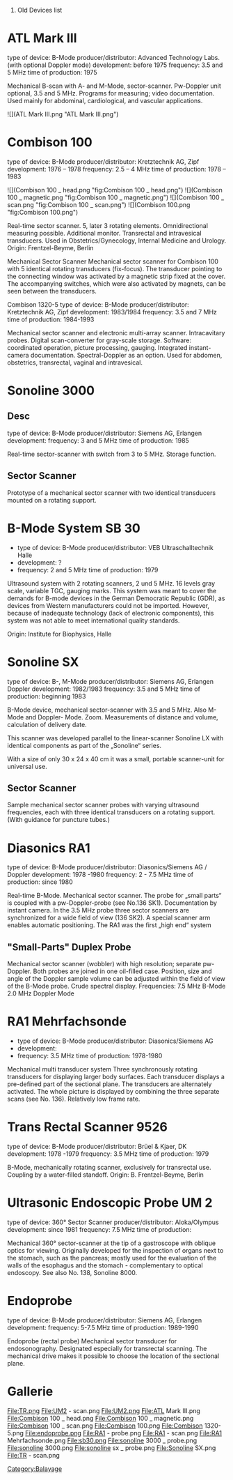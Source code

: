 1.  Old Devices list

ATL Mark III
============

type of device: B-Mode producer/distributor: Advanced Technology Labs.
(with optional Doppler mode) development: before 1975 frequency: 3.5 and
5 MHz time of production: 1975

Mechanical B-scan with A- and M-Mode, sector-scanner. Pw-Doppler unit
optional, 3.5 and 5 MHz. Programs for measuring; video documentation.
Used mainly for abdominal, cardiological, and vascular applications.

![](ATL Mark III.png "ATL Mark III.png")

Combison 100
============

type of device: B-Mode producer/distributor: Kretztechnik AG, Zipf
development: 1976 – 1978 frequency: 2.5 – 4 MHz time of production: 1978
– 1983

![](Combison 100 _ head.png "fig:Combison 100 _ head.png")
![](Combison 100 _ magnetic.png "fig:Combison 100 _ magnetic.png")
![](Combison 100 _ scan.png "fig:Combison 100 _ scan.png")
![](Combison 100.png "fig:Combison 100.png")

Real-time sector scanner. 5, later 3 rotating elements. Omnidirectional
measuring possible. Additional monitor. Transrectal and intravesical
transducers. Used in Obstetrics/Gynecology, Internal Medicine and
Urology. Origin: Frentzel-Beyme, Berlin

Mechanical Sector Scanner Mechanical sector scanner for Combison 100
with 5 identical rotating transducers (fix-focus). The transducer
pointing to the connecting window was activated by a magnetic strip
fixed at the cover. The accompanying switches, which were also activated
by magnets, can be seen between the transducers.

Combison 1320-5 type of device: B-Mode producer/distributor:
Kretztechnik AG, Zipf development: 1983/1984 frequency: 3.5 and 7 MHz
time of production: 1984-1993

Mechanical sector scanner and electronic multi-array scanner.
Intracavitary probes. Digital scan-converter for gray-scale storage.
Software: coordinated operation, picture processing, gauging. Integrated
instant-camera documentation. Spectral-Doppler as an option. Used for
abdomen, obstetrics, transrectal, vaginal and intravesical.

Sonoline 3000
=============

Desc
----

type of device: B-Mode producer/distributor: Siemens AG, Erlangen
development: frequency: 3 and 5 MHz time of production: 1985

Real-time sector-scanner with switch from 3 to 5 MHz. Storage function.

Sector Scanner
--------------

Prototype of a mechanical sector scanner with two identical transducers
mounted on a rotating support.

B-Mode System SB 30
===================

-   type of device: B-Mode producer/distributor: VEB Ultraschalltechnik
    Halle
-   development: ?
-   frequency: 2 and 5 MHz time of production: 1979

Ultrasound system with 2 rotating scanners, 2 und 5 MHz. 16 levels gray
scale, variable TGC, gauging marks. This system was meant to cover the
demands for B-mode devices in the German Democratic Republic (GDR), as
devices from Western manufacturers could not be imported. However,
because of inadequate technology (lack of electronic components), this
system was not able to meet international quality standards.

Origin: Institute for Biophysics, Halle

Sonoline SX
===========

type of device: B-, M-Mode producer/distributor: Siemens AG, Erlangen
Doppler development: 1982/1983 frequency: 3.5 and 5 MHz time of
production: beginning 1983

B-Mode device, mechanical sector-scanner with 3.5 and 5 MHz. Also M-Mode
and Doppler- Mode. Zoom. Measurements of distance and volume,
calculation of delivery date.

This scanner was developed parallel to the linear-scanner Sonoline LX
with identical components as part of the „Sonoline“ series.

With a size of only 30 x 24 x 40 cm it was a small, portable
scanner-unit for universal use.

Sector Scanner
--------------

Sample mechanical sector scanner probes with varying ultrasound
frequencies, each with three identical transducers on a rotating
support. (With guidance for puncture tubes.)

Diasonics RA1
=============

type of device: B-Mode producer/distributor: Diasonics/Siemens AG /
Doppler development: 1978 -1980 frequency: 2 - 7.5 MHz time of
production: since 1980

Real-time B-Mode. Mechanical sector scanner. The probe for „small parts“
is coupled with a pw-Doppler-probe (see No.136 SK1). Documentation by
instant camera. In the 3.5 MHz probe three sector scanners are
synchronized for a wide field of view (136 SK2). A special scanner arm
enables automatic positioning. The RA1 was the first „high end“ system

"Small-Parts" Duplex Probe
--------------------------

Mechanical sector scanner (wobbler) with high resolution; separate
pw-Doppler. Both probes are joined in one oil-filled case. Position,
size and angle of the Doppler sample volume can be adjusted within the
field of view of the B-Mode probe. Crude spectral display. Frequencies:
7.5 MHz B-Mode 2.0 MHz Doppler Mode

RA1 Mehrfachsonde
=================

-   type of device: B-Mode producer/distributor: Diasonics/Siemens AG
-   development:
-   frequency: 3.5 MHz time of production: 1978-1980

Mechanical multi transducer system Three synchronously rotating
transducers for displaying larger body surfaces. Each transducer
displays a pre-defined part of the sectional plane. The transducers are
alternately activated. The whole picture is displayed by combining the
three separate scans (see No. 136). Relatively low frame rate.

Trans Rectal Scanner 9526
=========================

type of device: B-Mode producer/distributor: Brüel & Kjaer, DK
development: 1978 -1979 frequency: 3.5 MHz time of production: 1979

B-Mode, mechanically rotating scanner, exclusively for transrectal use.
Coupling by a water-filled standoff. Origin: B. Frentzel-Beyme, Berlin

Ultrasonic Endoscopic Probe UM 2
================================

type of device: 360° Sector Scanner producer/distributor: Aloka/Olympus
development: since 1981 frequency: 7.5 MHz time of production:

Mechanical 360° sector-scanner at the tip of a gastroscope with oblique
optics for viewing. Originally developed for the inspection of organs
next to the stomach, such as the pancreas; mostly used for the
evaluation of the walls of the esophagus and the stomach - complementary
to optical endoscopy. See also No. 138, Sonoline 8000.

Endoprobe
=========

type of device: B-Mode producer/distributor: Siemens AG, Erlangen
development: frequency: 5-7.5 MHz time of production: 1989-1990

Endoprobe (rectal probe) Mechanical sector transducer for
endosonography. Designated especially for transrectal scanning. The
mechanical drive makes it possible to choose the location of the
sectional plane.

Gallerie
========

<File:TR.png> <File:UM2> - scan.png <File:UM2.png> <File:ATL> Mark
III.png <File:Combison> 100 \_ head.png <File:Combison> 100 \_
magnetic.png <File:Combison> 100 \_ scan.png <File:Combison> 100.png
<File:Combison> 1320-5.png <File:endoprobe.png> <File:RA1> - probe.png
<File:RA1> - scan.png <File:RA1> Mehrfachsonde.png <File:sb30.png>
<File:sonoline> 3000 \_ probe.png <File:sonoline> 3000.png
<File:sonoline> sx \_ probe.png <File:Sonoline> SX.png <File:TR> -
scan.png

<Category:Balayage>
